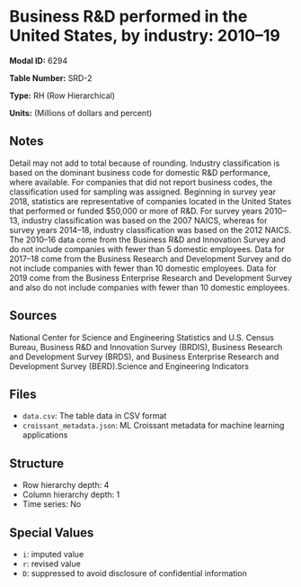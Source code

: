 # Business R&D performed in the United States, by industry: 2010–19

**Modal ID:** 6294

**Table Number:** SRD-2

**Type:** RH (Row Hierarchical)

**Units:** (Millions of dollars and percent)

## Notes

Detail may not add to total because of rounding. Industry classification is based on the dominant business code for domestic R&D performance, where available. For companies that did not report business codes, the classification used for sampling was assigned. Beginning in survey year 2018, statistics are representative of companies located in the United States that performed or funded $50,000 or more of R&D. For survey years 2010–13, industry classification was based on the 2007 NAICS, whereas for survey years 2014–18, industry classification was based on the 2012 NAICS. The 2010–16 data come from the Business R&D and Innovation Survey and do not include companies with fewer than 5 domestic employees. Data for 2017–18 come from the Business Research and Development Survey and do not include companies with fewer than 10 domestic employees. Data for 2019 come from the Business Enterprise Research and Development Survey and also do not include companies with fewer than 10 domestic employees.

## Sources

National Center for Science and Engineering Statistics and U.S. Census Bureau, Business R&D and Innovation Survey (BRDIS), Business Research and Development Survey (BRDS), and Business Enterprise Research and Development Survey (BERD).Science and Engineering Indicators

## Files

- `data.csv`: The table data in CSV format
- `croissant_metadata.json`: ML Croissant metadata for machine learning applications

## Structure

- Row hierarchy depth: 4
- Column hierarchy depth: 1
- Time series: No

## Special Values

- `i`: imputed value
- `r`: revised value
- `D`: suppressed to avoid disclosure of confidential information
